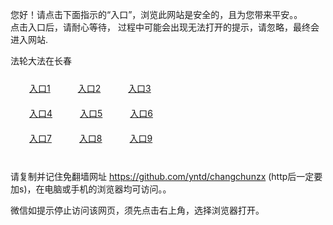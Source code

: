 您好！请点击下面指示的“入口”，浏览此网站是安全的，且为您带来平安。。 <br/>
点击入口后，请耐心等待， 过程中可能会出现无法打开的提示，请忽略，最终会进入网站. </br>

法轮大法在长春<br/>
<div style="padding:10px"><a style="margin:20px" target="_blank" href="https://d3983dhr4mv6q.cloudfront.net/2Qpsp?xqmcsfbi" id="ccLink1" rel="nofollow">入口1</a> <a target="_blank" style="margin:20px" href="https://d12yf0rcbmr7wn.cloudfront.net/2Qpsp?dagryl" id="ccLink2" rel="nofollow">入口2</a> <a style="margin:20px" target="_blank" href="https://d5uchtkrjidvp.cloudfront.net/2Qpsp?jlmuhykm" id="ccLink3" rel="nofollow">入口3</a></div>

<div style="padding:10px" ><a style="margin:20px" target="_blank" href="https://d3983dhr4mv6q.cloudfront.net/2Qpsp?xqmcsfbi" id="ccLink4" rel="nofollow">入口4</a> <a style="margin:20px" href="https://d12yf0rcbmr7wn.cloudfront.net/2Qpsp?dagryl" target="_blank" id="ccLink5" rel="nofollow">入口5</a> <a style="margin:20px" href="https://d5uchtkrjidvp.cloudfront.net/2Qpsp?jlmuhykm" target="_blank" id="ccLink6" rel="nofollow">入口6</a></div>

<div style="padding:10px"><a style="margin:20px" target="_blank" href="https://d3983dhr4mv6q.cloudfront.net/2Qpsp?xqmcsfbi" id="ccLink7" rel="nofollow">入口7</a> <a style="margin:20px" href="https://d12yf0rcbmr7wn.cloudfront.net/2Qpsp?dagryl" target="_blank" id="ccLink8" rel="nofollow">入口8</a> <a style="margin:20px" target="_blank" href="https://d5uchtkrjidvp.cloudfront.net/2Qpsp?jlmuhykm" id="ccLink9" rel="nofollow">入口9</a></div>

<br/>



请复制并记住免翻墙网址 https://github.com/yntd/changchunzx (http后一定要加s)，在电脑或手机的浏览器均可访问。。<br/>

微信如提示停止访问该网页，须先点击右上角，选择浏览器打开。
